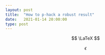 ```yaml
---
layout: post
title:  "How to p-hack a robust result"
date:   2021-01-14 20:00:00
type: post
---
```


$$ \LaTeX $$

$$\epsilon$$
